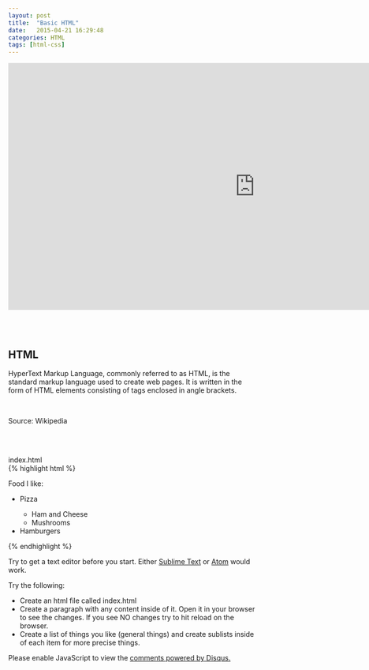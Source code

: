 ```yaml
---
layout: post
title:  "Basic HTML"
date:   2015-04-21 16:29:48
categories: HTML
tags: [html-css]
---
```


<iframe src="https://player.vimeo.com/video/127847019" width="1000" height="500" frameborder="0" webkitallowfullscreen mozallowfullscreen allowfullscreen></iframe>

<br><br>
<div class="not-on-video">
  <h2>HTML</h2>
  <p>HyperText Markup Language, commonly referred to as HTML, is the standard markup language used to create web pages. It is written in the form of HTML elements consisting of tags enclosed in angle brackets.</p>
  <br>
  <p>Source: Wikipedia</p>
</div>  

<br><br>

<figcaption>index.html</figcaption>
{% highlight html %}

<!DOCTYPE html>
<html>
  <head>
    <title>Welcome to my page!</title>
  </head>
  <body>
    <p>Food I like:</p>
    <ul>
      <li>Pizza</li>
      <ul>
        <li>Ham and Cheese</li>
        <li>Mushrooms</li>
      </ul>
      <li>Hamburgers</li>
    </ul>
  </body>
</html>

{% endhighlight %}

<p>Try to get a text editor before you start. Either <a href="http://www.sublimetext.com/" target="_blank">Sublime Text</a> or <a href="http://www.atom.io" target="_blank">Atom</a> would work.</p>


<p>Try the following:</p>
<ul>
  <li>Create an html file called index.html</li>
  <li>Create a paragraph with any content inside of it. Open it in your browser to see the changes. If you see NO changes try to hit reload on the browser.</li>
  <li>Create a list of things you like (general things) and create sublists inside of each item for more precise things.</li>
</ul>  

<div id="disqus_thread"></div>
<script type="text/javascript">
    /* * * CONFIGURATION VARIABLES * * */
    var disqus_shortname = 'devschool';

    /* * * DON'T EDIT BELOW THIS LINE * * */
    (function() {
        var dsq = document.createElement('script'); dsq.type = 'text/javascript'; dsq.async = true;
        dsq.src = '//' + disqus_shortname + '.disqus.com/embed.js';
        (document.getElementsByTagName('head')[0] || document.getElementsByTagName('body')[0]).appendChild(dsq);
    })();
</script>
<noscript>Please enable JavaScript to view the <a href="https://disqus.com/?ref_noscript" rel="nofollow">comments powered by Disqus.</a></noscript>